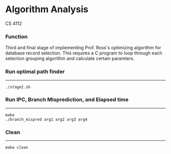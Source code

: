 # Algorithm Analysis
CS 4112

### Function
Third and final stage of implementing Prof. Ross's optimizing algorithm for database record selection. This requires a C program to loop through each selection grouping algorithm and calculate certain paramters.


### Run optimal path finder
-----
  `./stage2.sh`

### Run IPC, Branch Misprediction, and Elapsed time 
-----
  `make`\
  `./branch_mispred arg1 arg2 arg3 arg4`

### Clean
-----
  `make clean`
